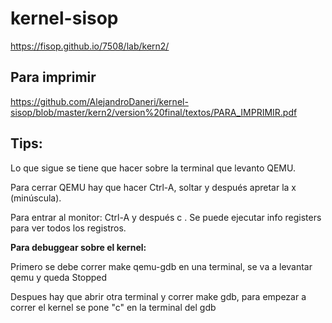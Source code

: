 # kernel-sisop
https://fisop.github.io/7508/lab/kern2/

## Para imprimir

https://github.com/AlejandroDaneri/kernel-sisop/blob/master/kern2/version%20final/textos/PARA_IMPRIMIR.pdf

## Tips:
 Lo que sigue se tiene que hacer sobre la terminal que levanto QEMU.
 
 Para cerrar QEMU hay que hacer Ctrl-A, soltar y después apretar la x (minúscula).
 
 Para entrar al monitor: Ctrl-A y después c . Se puede ejecutar info registers
 para ver todos los registros.
 
 **Para debuggear sobre el kernel:**
 
 Primero se debe correr make qemu-gdb en una terminal, se va a levantar qemu 
 y queda Stopped
 
 Despues hay que abrir otra terminal y correr make gdb, para empezar
  a correr el kernel se pone "c" en la terminal del gdb

